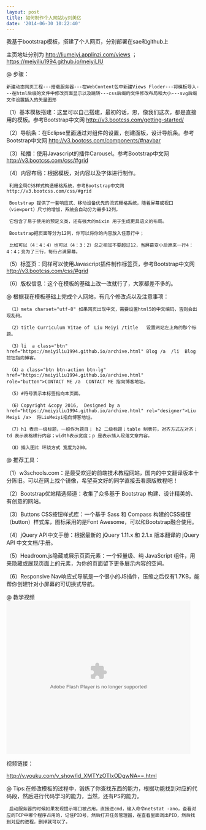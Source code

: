 ```yaml
---
layout: post
title: 如何制作个人网站by刘美亿
date: '2014-06-30 10:22:40'
---
```


我基于bootstrap模板，搭建了个人网页，分别部署在sae和github上

主页地址分别为 http://liumeiyi.applinzi.com/views ； https://meiyiliu1994.github.io/meiyiLIU

@ 步骤：

    新建动态网页工程---搭载服务器---在WebContent包中新建Views Floder---将模板导入---在html后缀的文件中修改页面显示以及跳转---css后缀的文件修改布局和大小---svg后缀文件设置插入的矢量图形


 （1）基本模板搭建：这里可以自己搭建，最初的话，恩，像我们这次，都是直接用的模板。参考Bootstrap中文网 http://v3.bootcss.com/getting-started/

 （2）导航条：在Eclipse里面通过对组件的设置，创建面板，设计导航条。参考Bootstrap中文网 http://v3.bootcss.com/components/#navbar

 （3）轮播：使用Javascript的插件Carousel。参考Bootstrap中文网 http://v3.bootcss.com/css/#grid  

 （4）内容布局：根据模板，对内容以及字体进行制作。

     利用全局CSS样式构造栅格系统，参考Bootstrap中文网 http://v3.bootcss.com/css/#grid

     Bootstrap 提供了一套响应式、移动设备优先的流式栅格系统，随着屏幕或视口（viewport）尺寸的增加，系统会自动分为最多12列。

     它包含了易于使用的预定义类，还有强大的mixin 用于生成更具语义的布局。

     Bootstrap把页面等分为12列，你可以将你的内容放入任意行中；

     比如可以（4：4：4）也可以（4：3：2）总之相加不要超过12，当屏幕变小后原来一行4：4：4；变为了三行，每行占满屏幕。

 （5）标签页：同样可以使用Javascript插件制作标签页，参考Bootstrap中文网 http://v3.bootcss.com/css/#grid  

 （6）版权信息：这个在模板的基础上改一改就行了，大家都差不多的。





@ 根据我在模板基础上完成个人网站，有几个修改点以及注意事项：


     （1）meta charset="utf-8" 如果网页出现中文，需要设置html5的中文编码，否则会出现乱码。

     （2）title Curriculum Vitae of　Liu Meiyi /title   设置网站左上角的那个标题。

     （3）li  a class="btn" href="https://meiyiliu1994.github.io/archive.html" Blog /a  /li  Blog按钮指向博客。

     （4）a class="btn btn-action btn-lg"  href="https://meiyiliu1994.github.io/archive.html" role="button">CONTACT ME /a  CONTACT ME 指向博客地址。

     （5）#符号表示本标签指向本页面。

     （6）Copyright &copy 2016,  Designed by a href="https://meiyiliu1994.github.io/archive.html" rel="designer">Liu Meiyi /a>  将LiuMeiyi指向博客地址。

     （7）h1 表示一级标题，一般作为题目； h2 二级标题；table 制表符，对齐方式左对齐；td 表示表格横行内容；width表示宽度；p 是表示插入段落文章内容。

     （8）插入图片 环绕方式 宽度为200。


@ 推荐工具：

（1）w3schools.com：是最受欢迎的前端技术教程网站，国内的中文翻译版本十分陈旧。可以在网上找个镜像，希望英文好的同学直接去看原版教程吧！

（2）Bootstrap优站精选频道：收集了众多基于 Bootstrap 构建、设计精美的、有创意的网站。

（3）Buttons CSS按钮样式库：一个基于 Sass 和 Compass 构建的CSS按钮（button）样式库，图标采用的是Font Awesome，可以和Bootstrap融合使用。

（4）jQuery API中文手册：根据最新的 jQuery 1.11.x 和 2.1.x 版本翻译的 jQuery API 中文文档/手册。

（5）Headroom.js隐藏或展示页面元素：一个轻量级、纯 JavaScript 组件，用来隐藏或展现页面上的元素，为你的页面留下更多展示内容的空间。

（6）Responsive Nav响应式导航是一个很小的JS插件，压缩之后仅有1.7KB，能帮你创建针对小屏幕的可切换式导航。


@ 教学视频
<embed src="http://player.youku.com/player.php/sid/XMTYzOTIxODgwNA==/v.swf" allowFullScreen="true" quality="high" width="480" height="400" align="middle" allowScriptAccess="always" type="application/x-shockwave-flash"></embed>


视频链接：

http://v.youku.com/v_show/id_XMTYzOTIxODgwNA==.html

@ Tips:在修改模板的过程中，锻炼了你查找东西的能力，根据功能找到对应的代码段，然后进行代码学习的能力，当然，还有PS的能力。

     
     启动服务器的时候如果发现提示端口被占用，直接进cmd，输入命令netstat -ano，查看对应的TCP中哪个程序占用的，记住PID号，然后打开任务管理器，在查看里面调出PID，然后找到对应的进程，删掉就可以了。
